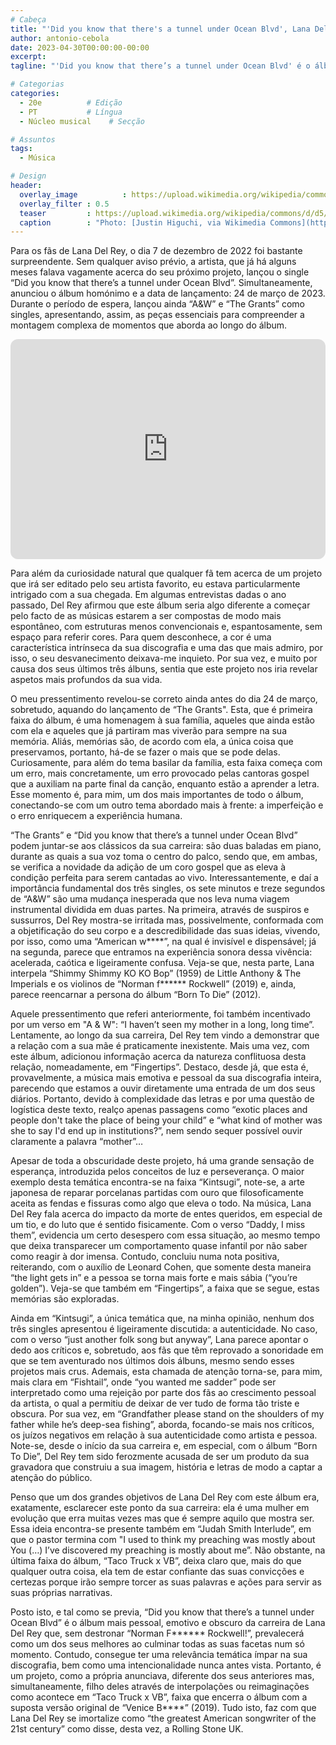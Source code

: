 ```yaml
---
# Cabeça
title: "'Did you know that there's a tunnel under Ocean Blvd', Lana Del Rey"
author: antonio-cebola
date: 2023-04-30T00:00:00-00:00
excerpt:
tagline: "'Did you know that there’s a tunnel under Ocean Blvd' é o álbum mais pessoal, emotivo e obscuro da carreira de Lana Del Rey que, sem destronar 'Norman F****** Rockwell!', prevalecerá como um dos seus melhores ao culminar todas as suas facetas num só momento."

# Categorias
categories:
  - 20e          # Edição
  - PT           # Língua
  - Núcleo musical    # Secção

# Assuntos
tags:
  - Música

# Design
header:
  overlay_image          : https://upload.wikimedia.org/wikipedia/commons/d/d5/Lana_Del_Rey_%40_Grammy_Museum_10_13_2019_%2849311023203%29.jpg
  overlay_filter : 0.5
  teaser         : https://upload.wikimedia.org/wikipedia/commons/d/d5/Lana_Del_Rey_%40_Grammy_Museum_10_13_2019_%2849311023203%29.jpg
  caption        : "Photo: [Justin Higuchi, via Wikimedia Commons](https://commons.wikimedia.org/wiki/File:Lana_Del_Rey_@_Grammy_Museum_10_13_2019_(49311023203).jpg)"
---
```


Para os fãs de Lana Del Rey, o dia 7 de dezembro de 2022 foi bastante surpreendente. Sem qualquer aviso prévio, a artista, que já há alguns meses falava vagamente acerca do seu próximo projeto, lançou o single “Did you know that there’s a tunnel under Ocean Blvd”. Simultaneamente, anunciou o álbum homónimo e a data de lançamento: 24 de março de 2023. Durante o período de espera, lançou ainda “A&W” e “The Grants” como singles, apresentando, assim, as peças essenciais para compreender a montagem complexa de momentos que aborda ao longo do álbum.

<iframe style="border-radius:12px" src="https://open.spotify.com/embed/album/5HOHne1wzItQlIYmLXLYfZ?utm_source=generator" width="100%" height="352" frameBorder="0" allowfullscreen="" allow="autoplay; clipboard-write; encrypted-media; fullscreen; picture-in-picture" loading="lazy"></iframe>

Para além da curiosidade natural que qualquer fã tem acerca de um projeto que irá ser editado pelo seu artista favorito, eu estava particularmente intrigado com a sua chegada. Em algumas entrevistas dadas o ano passado, Del Rey afirmou que este álbum seria algo diferente a começar pelo facto de as músicas estarem a ser compostas de modo mais espontâneo, com estruturas menos convencionais e, espantosamente, sem espaço para referir cores. Para quem desconhece, a cor é uma característica intrínseca da sua discografia e uma das que mais admiro, por isso, o seu desvanecimento deixava-me inquieto. Por sua vez, e muito por causa dos seus últimos três álbuns, sentia que este projeto nos iria revelar aspetos mais profundos da sua vida. 

O meu pressentimento revelou-se correto ainda antes do dia 24 de março, sobretudo, aquando do lançamento de “The Grants". Esta, que é primeira faixa do álbum, é uma homenagem à sua família, aqueles que ainda estão com ela e aqueles que já partiram mas viverão para sempre na sua memória. Aliás, memórias são, de acordo com ela, a única coisa que preservamos, portanto, há-de se fazer o mais que se pode delas. Curiosamente, para além do tema basilar da família, esta faixa começa com um erro, mais concretamente, um erro provocado pelas cantoras gospel que a auxiliam na parte final da canção, enquanto estão a aprender a letra. Esse momento é, para mim, um dos mais importantes de todo o álbum, conectando-se com um outro tema abordado mais à frente: a imperfeição e o erro enriquecem a experiência humana.

“The Grants” e “Did you know that there’s a tunnel under Ocean Blvd” podem juntar-se aos clássicos da sua carreira: são duas baladas em piano, durante as quais a sua voz toma o centro do palco, sendo que, em ambas, se verifica a novidade da adição de um coro gospel que as eleva à condição perfeita para serem cantadas ao vivo. Interessantemente, e daí a importância fundamental dos três singles, os sete minutos e treze segundos de “A&W” são uma mudança inesperada que nos leva numa viagem instrumental dividida em duas partes. Na primeira, através de suspiros e sussurros, Del Rey mostra-se irritada mas, possivelmente, conformada com a objetificação do seu corpo e a descredibilidade das suas ideias, vivendo, por isso, como uma “American w\*\*\*\*”, na qual é invisível e dispensável; já na segunda, parece que entramos na experiência sonora dessa vivência: acelerada, caótica e ligeiramente confusa. Veja-se que, nesta parte, Lana interpela “Shimmy Shimmy KO KO Bop” (1959) de Little Anthony & The Imperials e os violinos de “Norman f\*\*\*\*\*\* Rockwell” (2019) e, ainda, parece reencarnar a persona do álbum “Born To Die” (2012).

Aquele pressentimento que referi anteriormente, foi também incentivado por um verso em "A & W": “I haven’t seen my mother in a long, long time”. Lentamente, ao longo da sua carreira, Del Rey tem vindo a demonstrar que a relação com a sua mãe é praticamente inexistente. Mais uma vez, com este álbum, adicionou informação acerca da natureza conflituosa desta relação, nomeadamente, em “Fingertips”. Destaco, desde já, que esta é, provavelmente, a música mais emotiva e pessoal da sua discografia inteira, parecendo que estamos a ouvir diretamente uma entrada de um dos seus diários. Portanto, devido à complexidade das letras e por uma questão de logística deste texto, realço apenas passagens como “exotic places and people don't take the place of being your child” e “what kind of mother was she to say I'd end up in institutions?”, nem sendo sequer possível ouvir claramente a palavra “mother”…

Apesar de toda a obscuridade deste projeto, há uma grande sensação de esperança, introduzida pelos conceitos de luz e perseverança. O maior exemplo desta temática encontra-se na faixa “Kintsugi”, note-se, a arte japonesa de reparar porcelanas partidas com ouro que filosoficamente aceita as fendas e fissuras como algo que eleva o todo. Na música, Lana Del Rey fala acerca do impacto da morte de entes queridos, em especial de um tio, e do luto que é sentido fisicamente. Com o verso “Daddy, I miss them”, evidencia um certo desespero com essa situação, ao mesmo tempo que deixa transparecer um comportamento quase infantil por não saber como reagir à dor imensa. Contudo, concluiu numa nota positiva, reiterando, com o auxílio de Leonard Cohen, que somente desta maneira “the light gets in” e a pessoa se torna mais forte e mais sábia (“you’re golden”). Veja-se que também em “Fingertips”, a faixa que se segue, estas memórias são exploradas.

Ainda em “Kintsugi”, a única temática que, na minha opinião, nenhum dos três singles apresentou é ligeiramente discutida: a autenticidade. No caso, com o verso “just another folk song but anyway”, Lana parece apontar o dedo aos críticos e, sobretudo, aos fãs que têm reprovado a sonoridade em que se tem aventurado nos últimos dois álbuns, mesmo sendo esses projetos mais crus. Ademais, esta chamada de atenção torna-se, para mim, mais clara em “Fishtail”, onde “you wanted me sadder” pode ser interpretado como uma rejeição por parte dos fãs ao crescimento pessoal da artista, o qual a permitiu de deixar de ver tudo de forma tão triste e obscura. Por sua vez, em “Grandfather please stand on the shoulders of my father while he’s deep-sea fishing”, aborda, focando-se mais nos críticos, os juízos negativos em relação à sua autenticidade como artista e pessoa. Note-se, desde o início da sua carreira e, em especial, com o álbum “Born To Die”, Del Rey tem sido ferozmente acusada de ser um produto da sua gravadora que construiu a sua imagem, história e letras de modo a captar a atenção do público. 

Penso que um dos grandes objetivos de Lana Del Rey com este álbum era, exatamente, esclarecer este ponto da sua carreira: ela é uma mulher em evolução que erra muitas vezes mas que é sempre aquilo que mostra ser. Essa ideia encontra-se presente também em “Judah Smith Interlude”, em que o pastor termina com "I used to think my preaching was mostly about You (…) I’ve discovered my preaching is mostly about me”. Não obstante, na última faixa do álbum, “Taco Truck x VB”, deixa claro que, mais do que qualquer outra coisa, ela tem de estar confiante das suas convicções e certezas porque irão sempre torcer as suas palavras e ações para servir as suas próprias narrativas.

Posto isto, e tal como se previa, “Did you know that there’s a tunnel under Ocean Blvd” é o álbum mais pessoal, emotivo e obscuro da carreira de Lana Del Rey que, sem destronar “Norman F\*\*\*\*\*\* Rockwell!”, prevalecerá como um dos seus melhores ao culminar todas as suas facetas num só momento. Contudo, consegue ter uma relevância temática ímpar na sua discografia, bem como uma intencionalidade nunca antes vista. Portanto, é um projeto, como a própria anunciava, diferente dos seus anteriores mas, simultaneamente, filho deles através de interpolações ou reimaginações como acontece em “Taco Truck x VB”, faixa que encerra o álbum com a suposta versão original de “Venice B\*\*\*\*” (2019). Tudo isto, faz com que Lana Del Rey se imortalize como “the greatest American songwriter of the 21st century” como disse, desta vez, a Rolling Stone UK.